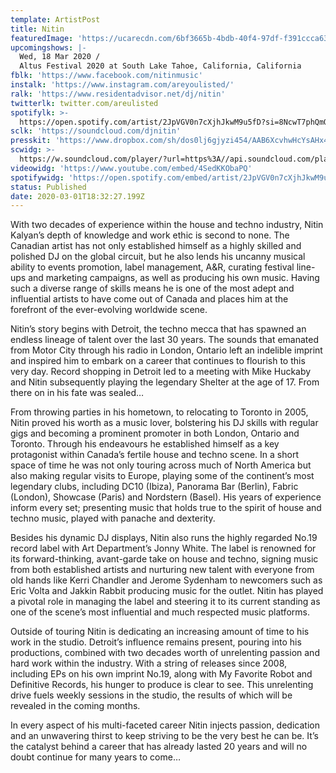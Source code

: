 ```yaml
---
template: ArtistPost
title: Nitin
featuredImage: 'https://ucarecdn.com/6bf3665b-4bdb-40f4-97df-f391ccca63f0/'
upcomingshows: |-
  Wed, 18 Mar 2020 /
  Altus Festival 2020 at South Lake Tahoe, California, California
fblk: 'https://www.facebook.com/nitinmusic'
instalk: 'https://www.instagram.com/areyoulisted/'
ralk: 'https://www.residentadvisor.net/dj/nitin'
twitterlk: twitter.com/areulisted
spotifylk: >-
  https://open.spotify.com/artist/2JpVGV0n7cXjhJkwM9u5fD?si=8NcwT7phQmOFvByrhJuQXA
sclk: 'https://soundcloud.com/djnitin'
presskit: 'https://www.dropbox.com/sh/dos0lj6gjyzi454/AAB6XcvhwHcYsAHx4DmOql3za?dl=0'
scwidg: >-
  https://w.soundcloud.com/player/?url=https%3A//api.soundcloud.com/playlists/808928052&color=%23ff5500&auto_play=false&hide_related=false&show_comments=true&show_user=true&show_reposts=false&show_teaser=true&visual=true
videowidg: 'https://www.youtube.com/embed/4SedKKObaPQ'
spotifywidg: 'https://open.spotify.com/embed/artist/2JpVGV0n7cXjhJkwM9u5fD'
status: Published
date: 2020-03-01T18:32:27.199Z
---
```


With two decades of experience within the house and techno industry, Nitin Kalyan’s depth of knowledge and work ethic is second to none. The Canadian artist has not only established himself as a highly skilled and polished DJ on the global circuit, but he also lends his uncanny musical ability to events promotion, label management, A&R, curating festival line-ups and marketing campaigns, as well as producing his own music. Having such a diverse range of skills means he is one of the most adept and influential artists to have come out of Canada and places him at the forefront of the ever-evolving worldwide scene.

Nitin’s story begins with Detroit, the techno mecca that has spawned an endless lineage of talent over the last 30 years. The sounds that emanated from Motor City through his radio in London, Ontario left an indelible imprint and inspired him to embark on a career that continues to flourish to this very day. Record shopping in Detroit led to a meeting with Mike Huckaby and Nitin subsequently playing the legendary Shelter at the age of 17. From there on in his fate was sealed…

From throwing parties in his hometown, to relocating to Toronto in 2005, Nitin proved his worth as a music lover, bolstering his DJ skills with regular gigs and becoming a prominent promoter in both London, Ontario and Toronto. Through his endeavours he established himself as a key protagonist within Canada’s fertile house and techno scene. In a short space of time he was not only touring across much of North America but also making regular visits to Europe, playing some of the continent’s most legendary clubs, including DC10 (Ibiza), Panorama Bar (Berlin), Fabric (London), Showcase (Paris) and Nordstern (Basel). His years of experience inform every set; presenting music that holds true to the spirit of house and techno music, played with panache and dexterity.

Besides his dynamic DJ displays, Nitin also runs the highly regarded No.19 record label with Art Department’s Jonny White. The label is renowned for its forward-thinking, avant-garde take on house and techno, signing music from both established artists and nurturing new talent with everyone from old hands like Kerri Chandler and Jerome Sydenham to newcomers such as Eric Volta and Jakkin Rabbit producing music for the outlet. Nitin has played a pivotal role in managing the label and steering it to its current standing as one of the scene’s most influential and much respected music platforms.

Outside of touring Nitin is dedicating an increasing amount of time to his work in the studio. Detroit’s influence remains present, pouring into his productions, combined with two decades worth of unrelenting passion and hard work within the industry. With a string of releases since 2008, including EPs on his own imprint No.19, along with My Favorite Robot and Definitive Records, his hunger to produce is clear to see. This unrelenting drive fuels weekly sessions in the studio, the results of which will be revealed in the coming months.

In every aspect of his multi-faceted career Nitin injects passion, dedication and an unwavering thirst to keep striving to be the very best he can be. It’s the catalyst behind a career that has already lasted 20 years and will no doubt continue for many years to come…
